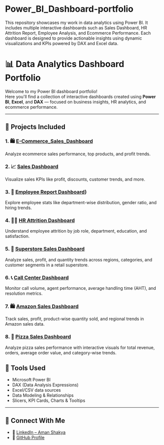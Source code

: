 # Power_BI_Dashboard-portfolio
This repository showcases my work in data analytics using Power BI. It includes multiple interactive dashboards such as Sales Dashboard, HR Attrition Report, Employee Analysis, and Ecommerce Performance. Each dashboard is designed to provide actionable insights using dynamic visualizations and KPIs powered by DAX and Excel data.

# 📊 Data Analytics Dashboard Portfolio

Welcome to my Power BI dashboard portfolio!  
Here you'll find a collection of interactive dashboards created using **Power BI**, **Excel**, and **DAX** — focused on business insights, HR analytics, and ecommerce performance.

---

## 🔗 Projects Included

### 1. 🛍️ [E-Commerce_Sales_Dashboard](https://github.com/Aman01056/E-COMMERCE-SALES-DASHBOARD)
Analyze ecommerce sales performance, top products, and profit trends.

### 2. 📈 [Sales Dashboard](https://github.com/Aman01056/SALES_DASHBOARD)
Visualize sales KPIs like profit, discounts, customer trends, and more.

### 3. 👥 [Employee Report Dashboard](https://github.com/Aman01056/Employee_Report_Dashboard))
Explore employee stats like department-wise distribution, gender ratio, and hiring trends.

### 4. 🧑‍💼 [HR Attrition Dashboard](https://github.com/Aman01056/HR-Analytics-Dashboard)
Understand employee attrition by job role, department, education, and satisfaction.

### 5. 🛒 [Superstore Sales Dashboard](https://github.com/Aman01056/Super-Store-Sales-Dashboard)
Analyze sales, profit, and quantity trends across regions, categories, and customer segments in a retail superstore.

### 6. 📞 [Call Center Dashboard](https://github.com/Aman01056/Call-Center-dashboard-in-Power-BI)
   Monitor call volume, agent performance, average handling time (AHT), and resolution metrics.

### 7. 🛍️ [Amazon Sales Dashboard](https://github.com/Aman01056/Amazon-Sales-Dashboard-in-Power-BI)
   Track sales, profit, product-wise quantity sold, and regional trends in Amazon sales data.

### 8. 🍕 [Pizza Sales Dashboard](https://github.com/Aman01056/Pizza-Sales-Dashboard-In-Power-Bi)  
Analyze pizza sales performance with interactive visuals for total revenue, orders, average order value, and category-wise trends.


## 📎 Tools Used
- Microsoft Power BI
- DAX (Data Analysis Expressions)
- Excel/CSV data sources
- Data Modeling & Relationships
- Slicers, KPI Cards, Charts & Tooltips

---

## 🔗 Connect With Me
- 💼 [LinkedIn – Aman Shakya](https://www.linkedin.com/in/aman-shakya-b3b3292bb/)
- 🧠 [GitHub Profile](https://github.com/Aman01056)

